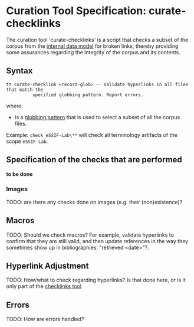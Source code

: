 # Curation Tool Specification: curate-checklinks

The curation tool 'curate-checklinks' is a script that checks a subset of the corpus from the [internal data model](internal-data-model.md) for broken links, thereby providing some assurances regarding the integrity of the corpus and its contents. 

## Syntax

```
tt curate-checklink <record-glob> -- Validate hyperlinks in all files that match the
          specified globbing pattern. Report errors.
```
where:

- <record-glob> is a [globbing pattern](reference_needed) that is used to select a subset of all the corpus files.

Example: `check eSSIF-Lab\**` will check all terminology artifacts of the scope `eSSIF-Lab`.

## Specification of the checks that are performed

**to be done**

### Images
TODO: are there any checks done on images (e.g. their (non)existence)?

## Macros
TODO: Should we check macros? For example, validate hyperlinks to confirm that they are still valid, and then update references in the way they sometimes show up in bibliographies: "retrieved &lt;date&gt;"?.

## Hyperlink Adjustment
TODO: How/what to check regarding hyperlinks? Is that done here, or is it only part of the [checklinks tool](tool-curation-check-links.md)

## Errors
TODO: How are errors handled?
